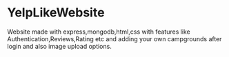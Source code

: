 # YelpLikeWebsite
Website made with express,mongodb,html,css with features like Authentication,Reviews,Rating etc and adding your own campgrounds after login and also image upload options.

